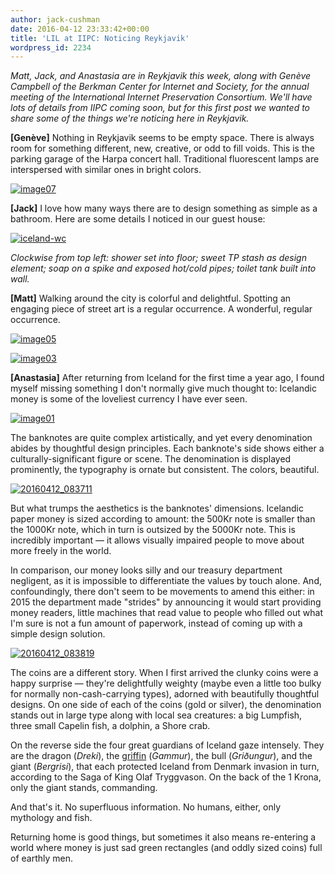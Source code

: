 ```yaml
---
author: jack-cushman
date: 2016-04-12 23:33:42+00:00
title: 'LIL at IIPC: Noticing Reykjavik'
wordpress_id: 2234
---
```


_Matt, Jack, and Anastasia are in Reykjavik this week, along with Genève Campbell of the Berkman Center for Internet and Society, for the annual meeting of the International Internet Preservation Consortium. We'll have lots of details from IIPC coming soon, but for this first post we wanted to share some of the things we're noticing here in Reykjavik._

**[Genève]** Nothing in Reykjavik seems to be empty space. There is always room for something different, new, creative, or odd to fill voids. This is the parking garage of the Harpa concert hall. Traditional fluorescent lamps are interspersed with similar ones in bright colors.

[![image07](http://librarylab.law.harvard.edu/blog/wp-content/uploads/2016/04/image07.jpg)](http://librarylab.law.harvard.edu/blog/wp-content/uploads/2016/04/image07.jpg)

**[Jack]** I love how many ways there are to design something as simple as a bathroom. Here are some details I noticed in our guest house:

[![iceland-wc](http://librarylab.law.harvard.edu/blog/wp-content/uploads/2016/04/iceland-wc.jpg)](http://librarylab.law.harvard.edu/blog/wp-content/uploads/2016/04/iceland-wc.jpg)

_Clockwise from top left: shower set into floor; sweet TP stash as design element; soap on a spike and exposed hot/cold pipes; toilet tank built into wall._

**[Matt]** Walking around the city is colorful and delightful. Spotting an engaging piece of street art is a regular occurrence. A wonderful, regular occurrence.

[![image05](http://librarylab.law.harvard.edu/blog/wp-content/uploads/2016/04/image05.jpg)](http://librarylab.law.harvard.edu/blog/wp-content/uploads/2016/04/image05.jpg)

[![image03](http://librarylab.law.harvard.edu/blog/wp-content/uploads/2016/04/image03.jpg)](http://librarylab.law.harvard.edu/blog/wp-content/uploads/2016/04/image03.jpg)

**[Anastasia]** After returning from Iceland for the first time a year ago, I found myself missing something I don't normally give much thought to: Icelandic money is some of the loveliest currency I have ever seen.

[![image01](http://librarylab.law.harvard.edu/blog/wp-content/uploads/2016/04/image01.jpg)](http://librarylab.law.harvard.edu/blog/wp-content/uploads/2016/04/image01.jpg)

The banknotes are quite complex artistically, and yet every denomination abides by thoughtful design principles. Each banknote's side shows either a culturally-significant figure or scene. The denomination is displayed prominently, the typography is ornate but consistent. The colors, beautiful.

[![20160412_083711](http://librarylab.law.harvard.edu/blog/wp-content/uploads/2016/04/20160412_083711.jpg)](http://librarylab.law.harvard.edu/blog/wp-content/uploads/2016/04/20160412_083711.jpg)

But what trumps the aesthetics is the banknotes' dimensions. Icelandic paper money is sized according to amount: the 500Kr note is smaller than the 1000Kr note, which in turn is outsized by the 5000Kr note. This is incredibly important &mdash; it allows visually impaired people to move about more freely in the world.

In comparison, our money looks silly and our treasury department negligent, as it is impossible to differentiate the values by touch alone. And, confoundingly, there don't seem to be movements to amend this either: in 2015 the department made "strides" by announcing it would start providing money readers, little machines that read value to people who filled out what I'm sure is not a fun amount of paperwork, instead of coming up with a simple design solution.

[![20160412_083819](http://librarylab.law.harvard.edu/blog/wp-content/uploads/2016/04/20160412_0838192.jpg)](http://librarylab.law.harvard.edu/blog/wp-content/uploads/2016/04/20160412_0838192.jpg)

The coins are a different story. When I first arrived the clunky coins were a happy surprise &mdash; they're delightfully weighty (maybe even a little too bulky for normally non-cash-carrying types), adorned with beautifully thoughtful designs. On one side of each of the coins (gold or silver), the denomination stands out in large type along with local sea creatures: a big Lumpfish, three small Capelin fish, a dolphin, a Shore crab.

On the reverse side the four great guardians of Iceland gaze intensely. They are the dragon (_Dreki_), the [griffin](https://www.google.com/url?q=https://en.wikipedia.org/wiki/Griffin&sa=D&ust=1460504622399000&usg=AFQjCNEy35QitPr43C8DEijljLn4Uby7Dg) (_Gammur_), the bull (_Griðungur_), and the giant (_Bergrisi_), that each protected Iceland from Denmark invasion in turn, according to the Saga of King Olaf Tryggvason. On the back of the 1 Krona, only the giant stands, commanding.

And that's it. No superfluous information. No humans, either, only mythology and fish.

Returning home is good things, but sometimes it also means re-entering a world where money is just sad green rectangles (and oddly sized coins) full of earthly men.
